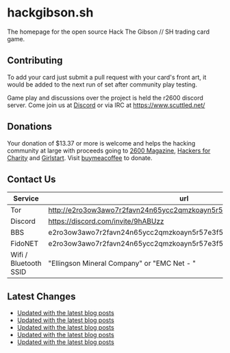 # hackgibson.sh
The homepage for the open source Hack The Gibson // SH trading card game.


## Contributing

To add your card just submit a pull request with your card's front art, it would be added to the next run of set after community play testing.

Game play and discussions over the project is held the r2600 discord server. Come join us at [Discord](https://discord.com/invite/9hABUzz) or via IRC at https://www.scuttled.net/


## Donations

Your donation of $13.37 or more is welcome and helps the hacking community at large with proceeds going to [2600 Magazine](https://2600.com/), [Hackers for Charity](https://hackersforcharity.org) and [Girlstart](https://girlstart.org).  Visit [buymeacoffee](https://www.buymeacoffee.com/hackgibson.sh) to donate.


## Contact Us

Service | url
-|-
Tor | http://e2ro3ow3awo7r2favn24n65ycc2qmzkoayn5r57e3f56nvjwdcgg32ad.onion
Discord | https://discord.com/invite/9hABUzz
BBS | e2ro3ow3awo7r2favn24n65ycc2qmzkoayn5r57e3f56nvjwdcgg32ad.onion:23
FidoNET | e2ro3ow3awo7r2favn24n65ycc2qmzkoayn5r57e3f56nvjwdcgg32ad.onion:24554
Wifi / Bluetooth SSID | "Ellingson Mineral Company" or "EMC Net - <fidonet address>"

## Latest Changes
<!-- BLOG-POST-LIST:START -->
- [Updated with the latest blog posts](https://github.com/DFW2600/hackgibson.sh/commit/c848252759ac5d58eac0113a5fdc42e6a200b670)
- [Updated with the latest blog posts](https://github.com/DFW2600/hackgibson.sh/commit/b3131b18e0e6d5b5d3cae5f512c558c0d4073d6f)
- [Updated with the latest blog posts](https://github.com/DFW2600/hackgibson.sh/commit/4e128090ec3a7908f6f8f6b06cb5dcac71adca00)
- [Updated with the latest blog posts](https://github.com/DFW2600/hackgibson.sh/commit/e6c07db48f54d472d967f7c7967e887d32a8a19c)
- [Updated with the latest blog posts](https://github.com/DFW2600/hackgibson.sh/commit/2d8bec06d48ebff38580b55763bc1949ea53c1b3)
<!-- BLOG-POST-LIST:END -->
